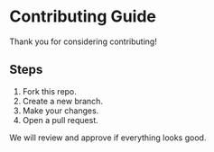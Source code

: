 # Contributing Guide

Thank you for considering contributing!

## Steps
1. Fork this repo.
2. Create a new branch.
3. Make your changes.
4. Open a pull request.

We will review and approve if everything looks good.
